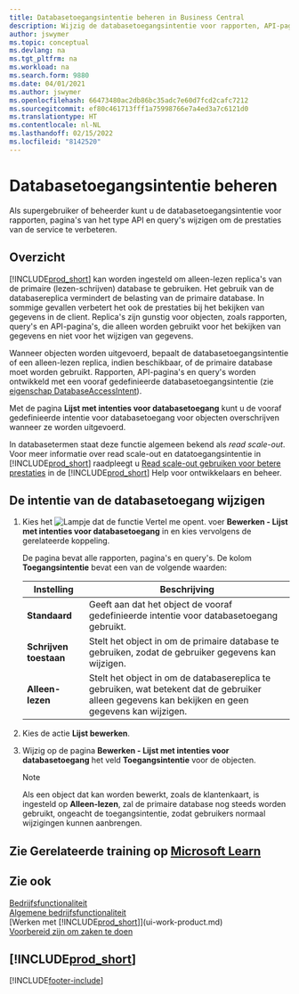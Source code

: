 ```yaml
---
title: Databasetoegangsintentie beheren in Business Central
description: Wijzig de databasetoegangsintentie voor rapporten, API-pagina's en query's.
author: jswymer
ms.topic: conceptual
ms.devlang: na
ms.tgt_pltfrm: na
ms.workload: na
ms.search.form: 9880
ms.date: 04/01/2021
ms.author: jswymer
ms.openlocfilehash: 66473480ac2db86bc35adc7e60d7fcd2cafc7212
ms.sourcegitcommit: ef80c461713fff1a75998766e7a4ed3a7c6121d0
ms.translationtype: HT
ms.contentlocale: nl-NL
ms.lasthandoff: 02/15/2022
ms.locfileid: "8142520"
---
```

# <a name="managing-database-access-intent"></a>Databasetoegangsintentie beheren

Als supergebruiker of beheerder kunt u de databasetoegangsintentie voor rapporten, pagina's van het type API en query's wijzigen om de prestaties van de service te verbeteren.

## <a name="overview"></a>Overzicht

[!INCLUDE[prod_short](includes/prod_short.md)] kan worden ingesteld om alleen-lezen replica's van de primaire (lezen-schrijven) database te gebruiken. Het gebruik van de databasereplica vermindert de belasting van de primaire database. In sommige gevallen verbetert het ook de prestaties bij het bekijken van gegevens in de client. Replica's zijn gunstig voor objecten, zoals rapporten, query's en API-pagina's, die alleen worden gebruikt voor het bekijken van gegevens en niet voor het wijzigen van gegevens.

Wanneer objecten worden uitgevoerd, bepaalt de databasetoegangsintentie of een alleen-lezen replica, indien beschikbaar, of de primaire database moet worden gebruikt. Rapporten, API-pagina's en query's worden ontwikkeld met een vooraf gedefinieerde databasetoegangsintentie (zie [eigenschap DatabaseAccessIntent](/dynamics365/business-central/dev-itpro/developer/properties/devenv-dataaccessintent-property)).

Met de pagina **Lijst met intenties voor databasetoegang** kunt u de vooraf gedefinieerde intentie voor databasetoegang voor objecten overschrijven wanneer ze worden uitgevoerd.

In databasetermen staat deze functie algemeen bekend als *read scale-out*. Voor meer informatie over read scale-out en datatoegangsintentie in [!INCLUDE[prod_short](includes/prod_short.md)] raadpleegt u [Read scale-out gebruiken voor betere prestaties](/dynamics365/business-central/dev-itpro/administration/database-read-scale-out-overview) in de [!INCLUDE[prod_short](includes/prod_short.md)] Help voor ontwikkelaars en beheer.

## <a name="to-change-the-database-access-intent"></a>De intentie van de databasetoegang wijzigen

1. Kies het ![Lampje dat de functie Vertel me opent.](media/ui-search/search_small.png "Vertel me wat u wilt doen") voer **Bewerken - Lijst met intenties voor databasetoegang** in en kies vervolgens de gerelateerde koppeling.

    De pagina bevat alle rapporten, pagina's en query's. De kolom **Toegangsintentie** bevat een van de volgende waarden:

    |**Instelling**|**Beschrijving**|  
    |------------|-------------|  
    |**Standaard**|Geeft aan dat het object de vooraf gedefinieerde intentie voor databasetoegang gebruikt.|
    |**Schrijven toestaan**|Stelt het object in om de primaire database te gebruiken, zodat de gebruiker gegevens kan wijzigen.|
    |**Alleen-lezen**|Stelt het object in om de databasereplica te gebruiken, wat betekent dat de gebruiker alleen gegevens kan bekijken en geen gegevens kan wijzigen.|

2. Kies de actie **Lijst bewerken**.

3. Wijzig op de pagina **Bewerken - Lijst met intenties voor databasetoegang** het veld **Toegangsintentie** voor de objecten.

    > [!NOTE]
    > Als een object dat kan worden bewerkt, zoals de klantenkaart, is ingesteld op **Alleen-lezen**, zal de primaire database nog steeds worden gebruikt, ongeacht de toegangsintentie, zodat gebruikers normaal wijzigingen kunnen aanbrengen.

## <a name="see-related-training-at-microsoft-learn"></a>Zie Gerelateerde training op [Microsoft Learn](/learn/paths/deploy-configure-dynamics-365-business-central/)

## <a name="see-also"></a>Zie ook
[Bedrijfsfunctionaliteit](across-business-functionality.md)  
[Algemene bedrijfsfunctionaliteit](ui-across-business-areas.md)  
[Werken met [!INCLUDE[prod_short](includes/prod_short.md)]](ui-work-product.md)  
[Voorbereid zijn om zaken te doen](ui-get-ready-business.md)    

## [!INCLUDE[prod_short](includes/free_trial_md.md)]  


[!INCLUDE[footer-include](includes/footer-banner.md)]